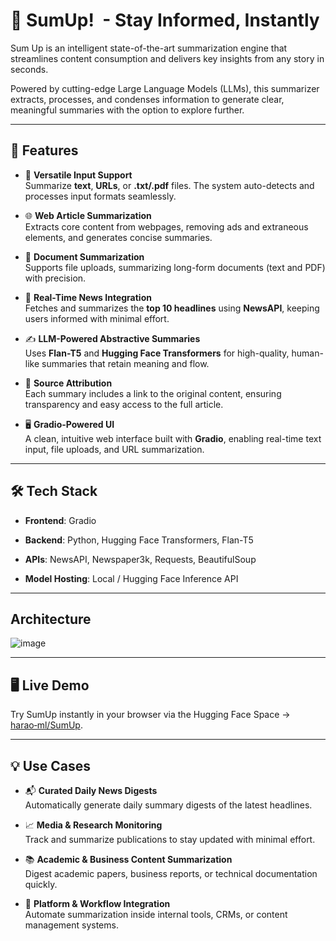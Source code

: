 
# 📰 SumUp!  - Stay Informed, Instantly

Sum Up is an intelligent state-of-the-art summarization engine that streamlines content consumption and delivers key insights from any story in seconds.

Powered by cutting-edge Large Language Models (LLMs), this summarizer extracts, processes, and condenses information to generate clear, meaningful summaries with the option to explore further.

---
## 🚀 Features
- 📝 **Versatile Input Support**  
Summarize **text**, **URLs**, or **.txt/.pdf** files. The system auto-detects and processes input formats seamlessly.

- 🌐 **Web Article Summarization**  
Extracts core content from webpages, removing ads and extraneous elements, and generates concise summaries.

- 📄 **Document Summarization**  
Supports file uploads, summarizing long-form documents (text and PDF) with precision.

- 📰 **Real-Time News Integration**  
Fetches and summarizes the **top 10 headlines** using **NewsAPI**, keeping users informed with minimal effort.

- ✍️ **LLM-Powered Abstractive Summaries**  
Uses **Flan-T5** and **Hugging Face Transformers** for high-quality, human-like summaries that retain meaning and flow.

- 🔗 **Source Attribution**  
Each summary includes a link to the original content, ensuring transparency and easy access to the full article.

- 🖥️ **Gradio-Powered UI**  
A clean, intuitive web interface built with **Gradio**, enabling real-time text input, file uploads, and URL summarization.

---
## 🛠️ Tech Stack

- **Frontend**: Gradio

- **Backend**: Python, Hugging Face Transformers, Flan-T5

- **APIs**: NewsAPI, Newspaper3k, Requests, BeautifulSoup

- **Model Hosting**: Local / Hugging Face Inference API

---

## Architecture 
![image](https://github.com/user-attachments/assets/410ce4cd-6452-46f9-ad94-6c2fa0ef79e1)

---
## 🖥️ Live Demo

Try SumUp instantly in your browser via the Hugging Face Space → [harao‑ml/SumUp](https://huggingface.co/spaces/harao-ml/SumUp).

---
## 💡 Use Cases
- 📬 **Curated Daily News Digests**  
    Automatically generate daily summary digests of the latest headlines.

- 📈 **Media & Research Monitoring**  
    Track and summarize publications to stay updated with minimal effort.

- 📚 **Academic & Business Content Summarization**  
    Digest academic papers, business reports, or technical documentation quickly.

- 🧩 **Platform & Workflow Integration**  
    Automate summarization inside internal tools, CRMs, or content management systems.

